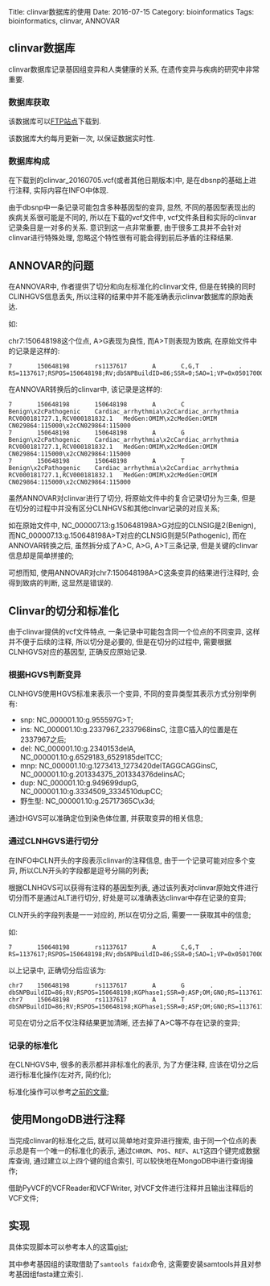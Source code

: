 Title: clinvar数据库的使用
Date: 2016-07-15
Category: bioinformatics
Tags: bioinformatics, clinvar, ANNOVAR

## clinvar数据库

clinvar数据库记录基因组变异和人类健康的关系, 在遗传变异与疾病的研究中非常重要.

### 数据库获取

该数据库可以[FTP站点](ftp://ftp.ncbi.nlm.nih.gov/pub/clinvar/)下载到. 

该数据库大约每月更新一次, 以保证数据实时性.

### 数据库构成

在下载到的clinvar_20160705.vcf(或者其他日期版本)中, 是在dbsnp的基础上进行注释, 实际内容在INFO中体现. 

由于dbsnp中一条记录可能包含多种基因型的变异, 显然, 不同的基因型表现出的疾病关系很可能是不同的, 所以在下载的vcf文件中, vcf文件条目和实际的clinvar记录条目是一对多的关系. 意识到这一点非常重要, 由于很多工具并不会针对clinvar进行特殊处理, 忽略这个特性很有可能会得到前后矛盾的注释结果.

## ANNOVAR的问题

在ANNOVAR中, 作者提供了切分和向左标准化的clinvar文件, 但是在转换的同时CLINHGVS信息丢失, 所以注释的结果中并不能准确表示clinvar数据库的原始表达.

如:

chr7:150648198这个位点, A>G表现为良性, 而A>T则表现为致病, 在原始文件中的记录是这样的:

```
7       150648198       rs1137617       A       C,G,T   .       .       RS=1137617;RSPOS=150648198;RV;dbSNPBuildID=86;SSR=0;SAO=1;VP=0x05017000030515053e110100;GENEINFO=KCNH2:3757;WGT=1;VC=SNV;PM;TPA;SLO;REF;SYN;ASP;VLD;G5;HD;GNO;KGPhase1;KGPhase3;LSD;OM;CLNALLE=2,3;CLNHGVS=NC_000007.13:g.150648198A>G,NC_000007.13:g.150648198A>T;CLNSRC=.,.;CLNORIGIN=1,1;CLNSRCID=.,.;CLNSIG=2,5;CLNDSDB=MedGen,MedGen;CLNDSDBID=CN169374,CN221809;CLNDBN=not_specified,not_provided;CLNREVSTAT=single,single;CLNACC=RCV000181727.1,RCV000181832.1;CAF=0.2278,.,0.7722,.;COMMON=1
```

在ANNOVAR转换后的clinvar中, 该记录是这样的:

```
7       150648198       150648198       A       C       Benign\x2cPathogenic    Cardiac_arrhythmia\x2cCardiac_arrhythmia        RCV000181727.1,RCV000181832.1   MedGen:OMIM\x2cMedGen:OMIM      CN029864:115000\x2cCN029864:115000
7       150648198       150648198       A       G       Benign\x2cPathogenic    Cardiac_arrhythmia\x2cCardiac_arrhythmia        RCV000181727.1,RCV000181832.1   MedGen:OMIM\x2cMedGen:OMIM      CN029864:115000\x2cCN029864:115000
7       150648198       150648198       A       T       Benign\x2cPathogenic    Cardiac_arrhythmia\x2cCardiac_arrhythmia        RCV000181727.1,RCV000181832.1   MedGen:OMIM\x2cMedGen:OMIM      CN029864:115000\x2cCN029864:115000
```

虽然ANNOVAR对clinvar进行了切分, 将原始文件中的复合记录切分为三条, 但是在切分的过程中并没有区分CLNHGVS和其他clnvar记录的对应关系;

如在原始文件中, NC_000007.13:g.150648198A>G对应的CLNSIG是2(Benign), 而NC_000007.13:g.150648198A>T对应的CLNSIG则是5(Pathogenic), 而在ANNOVAR转换之后, 虽然拆分成了A>C, A>G, A>T三条记录, 但是关键的clinvar信息却是简单拼接的;

可想而知, 使用ANNOVAR对chr7:150648198A>C这条变异的结果进行注释时, 会得到致病的判断, 这显然是错误的.

## Clinvar的切分和标准化

由于clinvar提供的vcf文件特点, 一条记录中可能包含同一个位点的不同变异, 这样并不便于后续的注释, 所以切分是必要的, 但是在切分的过程中, 需要根据CLNHGVS对应的基因型, 正确反应原始记录.

### 根据HGVS判断变异

CLNHGVS使用HGVS标准来表示一个变异, 不同的变异类型其表示方式分别举例有:

* snp: NC_000001.10:g.955597G>T;
* ins: NC_000001.10:g.2337967_2337968insC, 注意C插入的位置是在2337967之后;
* del: NC_000001.10:g.2340153delA, NC_000001.10:g.6529183_6529185delTCC;
* mnp: NC_000001.10:g.1273413_1273420delTAGGCAGGinsC, NC_000001.10:g.201334375_201334376delinsAC;
* dup: NC_000001.10:g.949699dupG, NC_000001.10:g.3334509_3334510dupCC;
* 野生型: NC_000001.10:g.25717365C\x3d;

通过HGVS可以准确定位到染色体位置, 并获取变异的相关信息;

### 通过CLNHGVS进行切分

在INFO中CLN开头的字段表示clinvar的注释信息, 由于一个记录可能对应多个变异, 所以CLN开头的字段都是逗号分隔的列表; 

根据CLNHGVS可以获得有注释的基因型列表, 通过该列表对clinvar原始文件进行切分而不是通过ALT进行切分, 好处是可以准确表达clinvar中存在记录的变异;

CLN开头的字段列表是一一对应的, 所以在切分之后, 需要一一获取其中的信息;

如:

```
7       150648198       rs1137617       A       C,G,T   .       .       RS=1137617;RSPOS=150648198;RV;dbSNPBuildID=86;SSR=0;SAO=1;VP=0x05017000030515053e110100;GENEINFO=KCNH2:3757;WGT=1;VC=SNV;PM;TPA;SLO;REF;SYN;ASP;VLD;G5;HD;GNO;KGPhase1;KGPhase3;LSD;OM;CLNALLE=2,3;CLNHGVS=NC_000007.13:g.150648198A>G,NC_000007.13:g.150648198A>T;CLNSRC=.,.;CLNORIGIN=1,1;CLNSRCID=.,.;CLNSIG=2,5;CLNDSDB=MedGen,MedGen;CLNDSDBID=CN169374,CN221809;CLNDBN=not_specified,not_provided;CLNREVSTAT=single,single;CLNACC=RCV000181727.1,RCV000181832.1;CAF=0.2278,.,0.7722,.;COMMON=1
```

以上记录中, 正确切分后应该为:

```
chr7    150648198       rs1137617       A       G       .       .       dbSNPBuildID=86;RV;RSPOS=150648198;KGPhase1;SSR=0;ASP;OM;GNO;RS=1137617;CLNORIGIN=1;CAF=0.2278,.,0.7722,.;WGT=1;CLNACC=RCV000181727.1;SAO=1;VLD;CLNDBN=not_specified;G5;PM;CLNREVSTAT=single;LSD;COMMON=1;CLNDSDB=MedGen;REF;TPA;VP=0x05017000030515053e110100;SYN;VC=SNV;GENEINFO=KCNH2:3757;CLNSIG=2;SLO;CLNHGVS=NC_000007.13:g.150648198A>G;CLNSRCID=.;KGPhase3;HD;CLNSRC=.;CLNDSDBID=CN169374
chr7    150648198       rs1137617       A       T       .       .       dbSNPBuildID=86;RV;RSPOS=150648198;KGPhase1;SSR=0;ASP;OM;GNO;RS=1137617;CLNORIGIN=1;CAF=0.2278,.,0.7722,.;WGT=1;CLNACC=RCV000181832.1;SAO=1;VLD;CLNDBN=not_provided;G5;PM;CLNREVSTAT=single;LSD;COMMON=1;CLNDSDB=MedGen;REF;TPA;VP=0x05017000030515053e110100;SYN;VC=SNV;GENEINFO=KCNH2:3757;CLNSIG=5;SLO;CLNHGVS=NC_000007.13:g.150648198A>T;CLNSRCID=.;KGPhase3;HD;CLNSRC=.;CLNDSDBID=CN221809
```

可见在切分之后不仅注释结果更加清晰, 还去掉了A>C等不存在记录的变异;

### 记录的标准化

在CLNHGVS中, 很多的表示都并非标准化的表示, 为了方便注释, 应该在切分之后进行标准化操作(左对齐, 简约化);

标准化操作可以参考[之前的文章](http://www.lyon0804.com/fan-yi-variant-normalization.html);

##  使用MongoDB进行注释

当完成clinvar的标准化之后, 就可以简单地对变异进行搜索, 由于同一个位点的表示总是有一个唯一的标准化的表示, 通过`CHROM`、`POS`、`REF`、`ALT`这四个键完成数据库查询, 通过建立以上四个键的组合索引, 可以较快地在MongoDB中进行查询操作;

借助PyVCF的VCFReader和VCFWriter, 对VCF文件进行注释并且输出注释后的VCF文件;

## 实现

具体实现脚本可以参考本人的这篇[gist](https://gist.github.com/lozybean/9bb99e48d9d155510383ac9533741113);

其中参考基因组的读取借助了`samtools faidx`命令, 这需要安装samtools并且对参考基因组fasta建立索引.